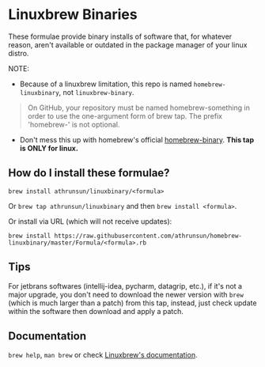 # Linuxbrew Binaries
These formulae provide binary installs of software that, for whatever reason, aren't available or outdated in the package manager of your linux distro.

NOTE:

* Because of a linuxbrew limitation, this repo is named `homebrew-linuxbinary`, not `linuxbrew-binary`.

> On GitHub, your repository must be named homebrew-something in order to use the one-argument form of brew tap. The prefix 'homebrew-' is not optional.

* Don't mess this up with homebrew's official [homebrew-binary](https://github.com/Homebrew/homebrew-binary). **This tap is ONLY for linux.**

## How do I install these formulae?
`brew install athrunsun/linuxbinary/<formula>`

Or `brew tap athrunsun/linuxbinary` and then `brew install <formula>`.

Or install via URL (which will not receive updates):

```
brew install https://raw.githubusercontent.com/athrunsun/homebrew-linuxbinary/master/Formula/<formula>.rb
```

## Tips
For jetbrans softwares (intellij-idea, pycharm, datagrip, etc.), if it's not a major upgrade, you don't need to download the newer version with `brew` (which is much larger than a patch) from this tap, instead, just check update within the software then download and apply a patch.

## Documentation
`brew help`, `man brew` or check [Linuxbrew's documentation](https://github.com/Linuxbrew/linuxbrew/tree/master/share/doc/homebrew#readme).

